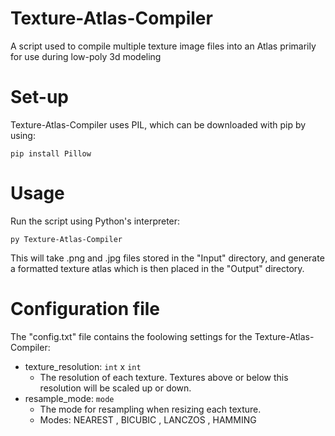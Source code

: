# Texture-Atlas-Compiler
A script used to compile multiple texture image files into an Atlas primarily for use during low-poly 3d modeling

# Set-up
Texture-Atlas-Compiler uses PIL, which can be downloaded with pip by using:
  ```
  pip install Pillow
  ```

# Usage
Run the script using Python's interpreter:
  ```
  py Texture-Atlas-Compiler
  ```
This will take .png and .jpg files stored in the "Input" directory, and generate a formatted texture atlas which is then placed in the "Output" directory.  

# Configuration file
The "config.txt" file contains the foolowing settings for the Texture-Atlas-Compiler:
  - texture_resolution: `int` x `int`
    - The resolution of each texture. Textures above or below this resolution will be scaled up or down.  
  - resample_mode: `mode`
    - The mode for resampling when resizing each texture.
    - Modes: NEAREST , BICUBIC , LANCZOS , HAMMING 
